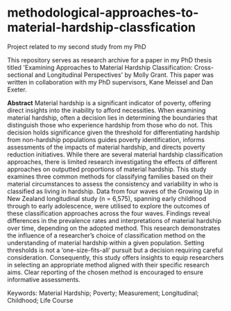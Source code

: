 # methodological-approaches-to-material-hardship-classfication
Project related to my second study from my PhD 

This repository serves as research archive for a paper in my PhD thesis titled 'Examining Approaches to Material Hardship Classification: Cross-sectional and Longitudinal Perspectives' by Molly Grant. This paper was written in collaboration with my PhD supervisors, Kane Meissel and Dan Exeter. 

**Abstract**
Material hardship is a significant indicator of poverty, offering direct insights into the inability to afford necessities. When examining material hardship, often a decision lies in determining the boundaries that distinguish those who experience hardship from those who do not. This decision holds significance given the threshold for differentiating hardship from non-hardship populations guides poverty identification, informs assessments of the impacts of material hardship, and directs poverty reduction initiatives. While there are several material hardship classification approaches, there is limited research investigating the effects of different approaches on outputted proportions of material hardship. This study examines three common methods for classifying families based on their material circumstances to assess the consistency and variability in who is classified as living in hardship. Data from four waves of the Growing Up in New Zealand longitudinal study (n = 6,575), spanning early childhood through to early adolescence, were utilised to explore the outcomes of these classification approaches across the four waves. Findings reveal differences in the prevalence rates and interpretations of material hardship over time, depending on the adopted method. This research demonstrates the influence of a researcher’s choice of classification method on the understanding of material hardship within a given population. Setting thresholds is not a ‘one-size-fits-all’ pursuit but a decision requiring careful consideration.
Consequently, this study offers insights to equip researchers in selecting an appropriate method aligned with their specific research aims. Clear reporting of the chosen method is encouraged to ensure informative assessments.

Keywords: Material Hardship; Poverty; Measurement; Longitudinal; Childhood; Life Course
